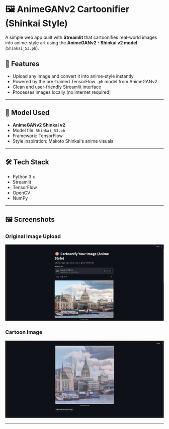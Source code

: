 # 🖼️ AnimeGANv2 Cartoonifier (Shinkai Style)

A simple web app built with **Streamlit** that cartoonifies real-world images into anime-style art using the **AnimeGANv2 - Shinkai v2 model** (`Shinkai_53.pb`).

## 🚀 Features

- Upload any image and convert it into anime-style instantly
- Powered by the pre-trained TensorFlow `.pb` model from AnimeGANv2
- Clean and user-friendly Streamlit interface
- Processes images locally (no internet required)

---
## 🧠 Model Used

- **AnimeGANv2 Shinkai v2**  
- Model file: `Shinkai_53.pb`  
- Framework: TensorFlow  
- Style inspiration: Makoto Shinkai's anime visuals
---
## 🛠️ Tech Stack

- Python 3.x
- Streamlit
- TensorFlow
- OpenCV
- NumPy
---
## 🖼️ Screenshots

### Original Image Upload
![Original Image upload Screenshot](screenshots/upload.png)

### Cartoon Image   
![Original Image upload Screenshot](screenshots/cartoon.png)

---
